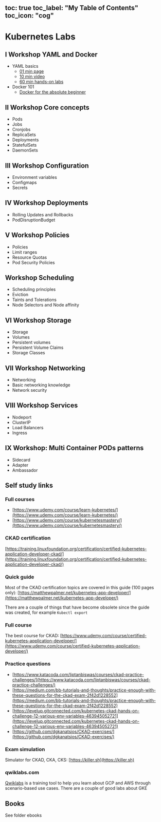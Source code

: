 toc: true
toc_label: "My Table of Contents"
toc_icon: "cog"
---

# Kubernetes Labs
## I Workshop YAML and Docker
* YAML basics
  * [01 min page](https://docs.ansible.com/ansible/latest/reference_appendices/YAMLSyntax.html)
  * [10 min video](https://youtu.be/cdLNKUoMc6c)
  * [60 min hands-on labs](https://kodekloud.com/p/json-path-quiz)
* Docker 101
  * [Docker for the absolute beginner](https://kodekloud.com/p/docker-for-the-absolute-beginner-hands-on)

## II Workshop Core concepts
* Pods
* Jobs
* Cronjobs
* ReplicaSets
* Deployments
* StatefulSets
* DaemonSets

## III Workshop Configuration
* Environment variables
* Configmaps
* Secrets

## IV Workshop Deployments
* Rolling Updates and Rollbacks
* PodDisruptionBudget

## V Workshop Policies
* Policies
* Limit ranges
* Resource Quotas
* Pod Security Policies 

## Workshop Scheduling 
* Scheduling principles
* Eviction
* Taints and Tolerations
* Node Selectors and Node affinity

## VI Workshop Storage 
* Storage
* Volumes
* Persistent volumes
* Persistent Volume Claims
* Storage Classes

## VII Workshop Networking
* Networking
* Basic networking knowledge
* Network security

## VIII Workshop Services 
* Nodeport 
* ClusterIP
* Load Balancers
* Ingress

## IX Workshop: Multi Container PODs patterns
* Sidecard
* Adapter
* Ambassador

## Self study links
### Full courses
* [https://www.udemy.com/course/learn-kubernetes/](https://www.udemy.com/course/learn-kubernetes/)
* [https://www.udemy.com/course/kubernetesmastery/](https://www.udemy.com/course/kubernetesmastery/)

### CKAD certification
[https://training.linuxfoundation.org/certification/certified-kubernetes-application-developer-ckad/](https://training.linuxfoundation.org/certification/certified-kubernetes-application-developer-ckad/)

### Quick guide
Most of the CKAD certification topics are covered in this guide (100 pages only): [https://matthewpalmer.net/kubernetes-app-developer/](https://matthewpalmer.net/kubernetes-app-developer/)

There are a couple of things that have become obsolete since the guide was created, for example ```Kubectl export```

### Full course
The best course for CKAD: [https://www.udemy.com/course/certified-kubernetes-application-developer/](https://www.udemy.com/course/certified-kubernetes-application-developer/)

### Practice questions
* [https://www.katacoda.com/liptanbiswas/courses/ckad-practice-challenges/](https://www.katacoda.com/liptanbiswas/courses/ckad-practice-challenges/)
* [https://medium.com/bb-tutorials-and-thoughts/practice-enough-with-these-questions-for-the-ckad-exam-2f42d1228552](https://medium.com/bb-tutorials-and-thoughts/practice-enough-with-these-questions-for-the-ckad-exam-2f42d1228552)
* [https://levelup.gitconnected.com/kubernetes-ckad-hands-on-challenge-12-various-env-variables-463945052721](https://levelup.gitconnected.com/kubernetes-ckad-hands-on-challenge-12-various-env-variables-463945052721)
* [https://github.com/dgkanatsios/CKAD-exercises/](https://github.com/dgkanatsios/CKAD-exercises/)

### Exam simulation
Simulator for CKAD, CKA, CKS: [https://killer.sh](https://killer.sh)

### qwiklabs.com
[Qwiklabs](Qwiklabs) is a training tool to help you learn about GCP and AWS through scenario-based use cases. There are a couple of good labs about GKE

## Books
See folder ebooks



